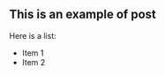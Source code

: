 <!--
  tags: Tag 1, Tag 2
  category: Category 1
  title: Post title B
  date: 2014-02-03
-->

This is an example of post
--------------------------

Here is a list:

  * Item 1
  * Item 2
